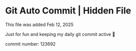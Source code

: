 # Git Auto Commit | Hidden File

This file was added Feb 12, 2025

Just for fun and keeping my daily git commit active 🤪

commit number: 123692
